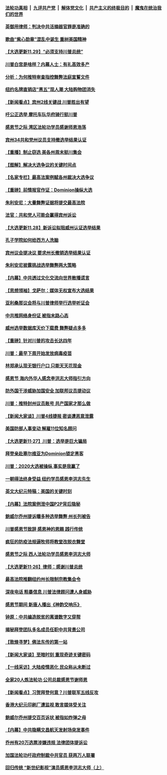 

####  [法轮功真相](../../../../basic/blob/master/README.md?t=11300231) &nbsp;|&nbsp; [九评共产党](../../../../9ping.md/blob/master/README.md?t=11300231) &nbsp;|&nbsp; [解体党文化](../../../../jtdwh.md/blob/master/README.md?t=11300231)  &nbsp;|&nbsp; [共产主义的终极目的](../../../../gczydzjmd.md/blob/master/README.md?t=11300231) &nbsp;|&nbsp; [魔鬼在统治我们的世界](../../../../mgztzwmdsj.md/blob/master/README.md?t=11300231) 

#### [英御用律师：判决中共活摘器官罪是准确的](../pages/nf4514/n12580740.md?t=11300231) 

#### [歌曲“紫心勋章”混乱中诞生 重树美国精神](../pages/nf4514/n12583199.md?t=11300231) 

#### [【大选更新11.29】“必须支持川普总统”](../pages/nf4514/n12582938.md?t=11300231) 

#### [川普白宫是啥样？内幕人士：有礼高效多产](../pages/nf4514/n12572588.md?t=11300231) 

#### [分析：为何推特审查指控舞弊法庭宣誓文件](../pages/nf4514/n12559311.md?t=11300231) 

#### [纽约名牌直销店“黑五”现人潮 大陆购物团消失](../pages/nf4514/n12581230.md?t=11300231) 

#### [【新闻看点】宾州2线关键战 川普胜出有望](../pages/nf4514/n12582264.md?t=11300231) 

#### [吁公正选举 摩托车队华府骑行挺川普](../pages/nf4514/n12580600.md?t=11300231) 

#### [感恩节之际 湾区法轮功学员感谢师恩浩荡](../pages/nf4514/n12573464.md?t=11300231) 

#### [宾州34共和党州议员支持撤选举结果认证](../pages/nf4514/n12582050.md?t=11300231) 

#### [【重播】制止窃选 美各州周末挺川集会](../pages/nf4514/n12577815.md?t=11300231) 

#### [【图解】解决大选争议的关键时间点](../pages/nf4514/n12581950.md?t=11300231) 

#### [【名家专栏】最高法案例赋各州裁决大选争议](../pages/nf4514/n12581647.md?t=11300231) 

#### [【重磅】前情报官作证：Dominion操纵大选](../pages/nf4514/n12581318.md?t=11300231) 

#### [朱利安尼：大量舞弊证据将提交最高法院](../pages/nf4514/n12581686.md?t=11300231) 

#### [法官：共和党人可能会赢得宾州诉讼](../pages/nf4514/n12581577.md?t=11300231) 

#### [【大选更新11.28】新诉讼拟阻威州认证选举结果](../pages/nf4514/n12581514.md?t=11300231) 

#### [孔子学院如何给西方人洗脑](../pages/nf4514/n12540938.md?t=11300231) 

#### [宾州议会提决议 要求州长撤销选举结果认证](../pages/nf4514/n12581410.md?t=11300231) 

#### [朱利安尼披露挑战选举舞弊两大策略](../pages/nf4514/n12580909.md?t=11300231) 

#### [【内幕】中共透过文化交流向世界散播谎言](../pages/nf4514/n12579842.md?t=11300231) 

#### [【思想领袖】戈萨尔：媒体无权宣布大选结果](../pages/nf4514/n12566409.md?t=11300231) 

#### [亚利桑那议会将与川普律师举行选举听证会](../pages/nf4514/n12580704.md?t=11300231) 

#### [中共推网络身份证 被指末路心态](../pages/nf4514/n12580575.md?t=11300231) 

#### [威州选举数据库天价下载费 舞弊疑点多多](../pages/nf4514/n12580560.md?t=11300231) 

#### [【重磅】针对川普的攻击长达四年](../pages/nf4514/n12579774.md?t=11300231) 

#### [川普：最早下周开始发放病毒疫苗](../pages/nf4514/n12580063.md?t=11300231) 

#### [林郑承认现无银行户口 只能天天花现金](../pages/nf4514/n12580249.md?t=11300231) 

#### [感恩节 海内外华人感念李洪志大师指引方向](../pages/nf4514/n12579913.md?t=11300231) 

#### [防外国干涉威胁加国安全 加联邦议员提动议](../pages/nf4514/n12579893.md?t=11300231) 

#### [川普：推特封州议员账号 共产国家才那么做](../pages/nf4514/n12580028.md?t=11300231) 

#### [【新闻大家谈】川普4线捷报 密谈遭恶意泄露](../pages/nf4514/n12579818.md?t=11300231) 

#### [美国防部人事变动 解雇11位知名顾问](../pages/nf4514/n12579670.md?t=11300231) 

#### [【大选更新11·27】川普：选举是巨大骗局](../pages/nf4514/n12579275.md?t=11300231) 

#### [拜登亲赴塞尔维亚为Dominion锁定黑客](../pages/nf4514/n12579304.md?t=11300231) 

#### [川普：2020大选被操纵 事实是我赢了](../pages/nf4514/n12578560.md?t=11300231) 

#### [一朝得法终身受益 纽约学员感恩李洪志先生](../pages/nf4514/n12576518.md?t=11300231) 

#### [英文大纪元特稿：美国的关键时刻](../pages/nf4514/n12578532.md?t=11300231) 

#### [【内幕】法院案例泄中国P2P背后隐秘](../pages/nf4514/n12562094.md?t=11300231) 

#### [鲍威尔乔州提诉曝多种选举舞弊 州长列被告](../pages/nf4514/n12578169.md?t=11300231) 

#### [川普感恩节致辞 感恩神的恩赐 践行传统](../pages/nf4514/n12578161.md?t=11300231) 

#### [疯狂的防疫法规逼牧师将教堂改脱衣舞堂](../pages/nf4514/n12578258.md?t=11300231) 

#### [感恩节之际 西人法轮功学员感恩李洪志大师](../pages/nf4514/n12577858.md?t=11300231) 

#### [【大选更新11·26】律师：感谢川普总统](../pages/nf4514/n12576905.md?t=11300231) 

#### [最高法院推翻纽约州长限制宗教集会令](../pages/nf4514/n12577649.md?t=11300231) 

#### [深夜电话 粗暴信息 川普法律顾问遭人身威胁](../pages/nf4514/n12577893.md?t=11300231) 

#### [感恩节期间 新唐人播出《神韵交响乐》](../pages/nf4514/n12566463.md?t=11300231) 

#### [钟原：中共编造脱贫的离谱数字又穿帮](../pages/nf4514/n12577897.md?t=11300231) 

#### [揭秘拜登团队多名成员任职中共背景公司](../pages/nf4514/n12575912.md?t=11300231) 

#### [【敦煌寻梦】佛法东传的第一站](../pages/nf4514/n12530523.md?t=11300231) 

#### [【新闻大家谈】至暗时刻 重现奇迹关键密码](../pages/nf4514/n12577367.md?t=11300231) 

#### [【一线采访】大陆疫情恶化 民众称从未断过](../pages/nf4514/n12576702.md?t=11300231) 

#### [全家20人炼法轮功 公司总裁感恩节谢师恩](../pages/nf4514/n12576284.md?t=11300231) 

#### [【新闻看点】习贺拜登何意？川普联军五线反攻](../pages/nf4514/n12575697.md?t=11300231) 

#### [香港大纪元印刷厂遭监视 敢言媒体受关注](../pages/nf4514/n12576543.md?t=11300231) 

#### [鲍威尔乔州提交百页诉状 被指如炸弹之母](../pages/nf4514/n12576238.md?t=11300231) 

#### [【内幕】中共隐瞒文昌航天发射场突发事件](../pages/nf4514/n12463902.md?t=11300231) 

#### [乔州有20万选票涉嫌违规 法律团体提诉讼](../pages/nf4514/n12576132.md?t=11300231) 

#### [加国法轮功吁政府制裁中共官员 获两万人联署](../pages/nf4514/n12575873.md?t=11300231) 

#### [回归传统 “新世纪影视”演员感恩李洪志大师（上）](../pages/nf4514/n12575350.md?t=11300231) 

